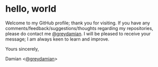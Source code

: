 # hello, world

Welcome to my GitHub profile; thank you for visiting. If you have any 
comments/feedback/suggestions/thoughts regarding my repositories, please do 
contact me [@greydamian](https://twitter.com/greydamian). I will be pleased to 
receive your message; I am always keen to learn and improve.

Yours sincerely,

Damian <[@greydamian](https://twitter.com/greydamian)>

